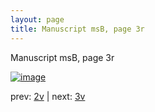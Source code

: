 ```yaml
---
layout: page
title: Manuscript msB, page 3r
---
```


Manuscript msB, page 3r

[![image](http://www.homermultitext.org/iipsrv?OBJ=IIP,1.0&FIF=/project/homer/pyramidal/deepzoom/hmt/vbbifolio/v1/vb_2v_3r.tif&WID=100&CVT=JPEG)](http://www.homermultitext.org/ict2/?urn=urn:cite2:hmt:vbbifolio.v1:vb_2v_3r)

prev:  [2v](../2v) | next:  [3v](../3v)

